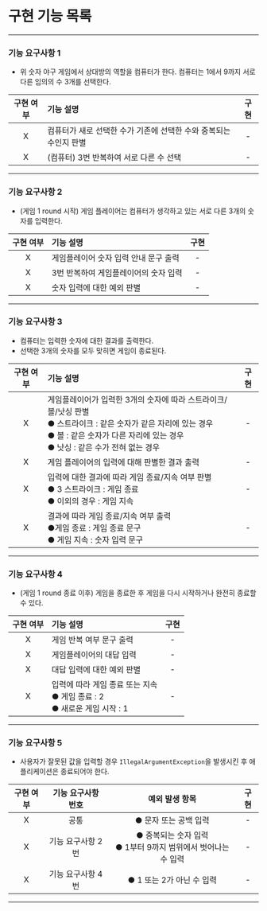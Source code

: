 # 구현 기능 목록

***
### 기능 요구사항 1
- 위 숫자 야구 게임에서 상대방의 역할을 컴퓨터가 한다. 컴퓨터는 1에서 9까지 서로 다른 임의의 수 3개를 선택한다.

|구현 여부| 기능 설명                                 |구현|
|:----:|:--------------------------------------|:---:|
|X| 컴퓨터가 새로 선택한 수가 기존에 선택한 수와 중복되는 수인지 판별 |-|
|X| (컴퓨터) 3번 반복하여 서로 다른 수 선택              |-|
***

### 기능 요구사항 2
- (게임 1 round 시작) 게임 플레이어는 컴퓨터가 생각하고 있는 서로 다른 3개의 숫자를 입력한다.

|구현 여부| 기능 설명| 구현  |
|:----:|:----------------------|:---:|
|X| 게임플레이어 숫자 입력 안내 문구 출력 |  -  |
|X| 3번 반복하여 게임플레이어의 숫자 입력 |  -  |
|X| 숫자 입력에 대한 예외 판별       |  -  |
***

### 기능 요구사항 3
- 컴퓨터는 입력한 숫자에 대한 결과를 출력한다.
- 선택한 3개의 숫자를 모두 맞히면 게임이 종료된다.

| 구현 여부 | 기능 설명                                                                                                                          | 구현  |
|:-----:|:-------------------------------------------------------------------------------------------------------------------------------|:---:|
|   X   | 게임플레이어가 입력한 3개의 숫자에 따라 스트라이크/볼/낫싱 판별<br/>● 스트라이크 : 같은 숫자가 같은 자리에 있는 경우<br/>● 볼 : 같은 숫자가 다른 자리에 있는 경우<br/>● 낫싱 : 같은 수가 전혀 없는 경우 |  -  |
|   X   | 게임 플레이어의 입력에 대해 판별한 결과 출력                                                                                                      |  -  |
|   X   | 입력에 대한 결과에 따라 게임 종료/지속 여부 판별<br>● 3 스트라이크 : 게임 종료<br/>● 이외의 경우 : 게임 지속                                                         |  -  |
|   X   | 결과에 따라 게임 종료/지속 여부 출력<br/>●게임 종료 : 게임 종료 문구<br/>● 게임 지속 : 숫자 입력 문구                                                             |  -  |
***

### 기능 요구사항 4
- (게임 1 round 종료 이후) 게임을 종료한 후 게임을 다시 시작하거나 완전히 종료할 수 있다.

| 구현 여부 | 기능 설명                                                  |구현|
|:-----:|:-------------------------------------------------------|:---:|
|   X   | 게임 반복 여부 문구 출력                                         |-|
|X| 게임플레이어의 대답 입력                                          |-|
|X| 대답 입력에 대한 예외 판별                                        |-|
|X| 입력에 따라 게임 종료 또는 지속<br/>● 게임 종료 : 2<br/>● 새로운 게임 시작 : 1 |-|
***

### 기능 요구사항 5
- 사용자가 잘못된 값을 입력할 경우 ```IllegalArgumentException```을 발생시킨 후 애플리케이션은 종료되어야 한다.

| 구현 여부 | 기능 요구사항 번호 |                          예외 발생 항목                          |구현|
|:-----:|:----------:|:----------------------------------------------------------:|:---:|
|   X   |     공통     |                       ● 문자 또는 공백 입력                        |-|
|X|기능 요구사항 2번|         ● 중복되는 숫자 입력<br/>● 1부터 9까지 범위에서 벗어나는 수 입력          |-|
|X|기능 요구사항 4번|● 1 또는 2가 아닌 수 입력|-|
***
